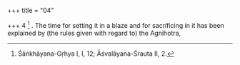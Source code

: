 +++
title = "04"

+++
4 [^2] . The time for setting it in a blaze and for sacrificing in it has been explained by (the rules given with regard to) the Agnihotra,


[^2]:  Śāṅkhāyana-Gṛhya I, I, 12; Āśvalāyana-Śrauta II, 2.
